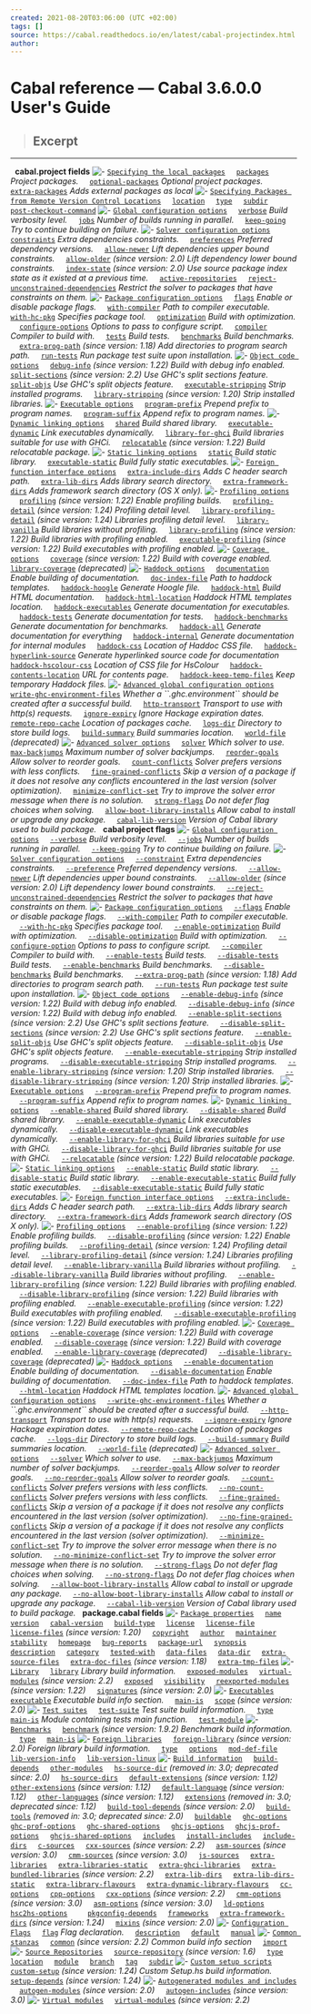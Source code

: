```yaml
---
created: 2021-08-20T03:06:00 (UTC +02:00)
tags: []
source: https://cabal.readthedocs.io/en/latest/cabal-projectindex.html
author: 
---
```


# Cabal reference — Cabal 3.6.0.0 User's Guide

> ## Excerpt
> 

---
  **cabal.project fields** ![-](https://cabal.readthedocs.io/en/latest/_static/minus.png) [`Specifying the local packages`][1]      [`packages`][2] _Project packages._     [`optional-packages`][3] _Optional project packages._     [`extra-packages`][4] _Adds external packages as local_ ![-](https://cabal.readthedocs.io/en/latest/_static/minus.png) [`Specifying Packages from Remote Version Control Locations`][5]      [`location`][6]      [`type`][7]      [`subdir`][8]      [`post-checkout-command`][9]  ![-](https://cabal.readthedocs.io/en/latest/_static/minus.png) [`Global configuration options`][10]      [`verbose`][11] _Build verbosity level._     [`jobs`][12] _Number of builds running in parallel._     [`keep-going`][13] _Try to continue building on failure._ ![-](https://cabal.readthedocs.io/en/latest/_static/minus.png) [`Solver configuration options`][14]      [`constraints`][15] _Extra dependencies constraints._     [`preferences`][16] _Preferred dependency versions._     [`allow-newer`][17] _Lift dependencies upper bound constraints._     [`allow-older`][18] _(since version: 2.0)_ _Lift dependency lower bound constraints._     [`index-state`][19] _(since version: 2.0)_ _Use source package index state as it existed at a previous time._     [`active-repositories`][20]      [`reject-unconstrained-dependencies`][21] _Restrict the solver to packages that have constraints on them._ ![-](https://cabal.readthedocs.io/en/latest/_static/minus.png) [`Package configuration options`][22]      [`flags`][23] _Enable or disable package flags._     [`with-compiler`][24] _Path to compiler executable._     [`with-hc-pkg`][25] _Specifies package tool._     [`optimization`][26] _Build with optimization._     [`configure-options`][27] _Options to pass to configure script._     [`compiler`][28] _Compiler to build with._     [`tests`][29] _Build tests._     [`benchmarks`][30] _Build benchmarks._     [`extra-prog-path`][31] _(since version: 1.18)_ _Add directories to program search path._     [`run-tests`][32] _Run package test suite upon installation._ ![-](https://cabal.readthedocs.io/en/latest/_static/minus.png) [`Object code options`][33]      [`debug-info`][34] _(since version: 1.22)_ _Build with debug info enabled._     [`split-sections`][35] _(since version: 2.2)_ _Use GHC's split sections feature._     [`split-objs`][36] _Use GHC's split objects feature._     [`executable-stripping`][37] _Strip installed programs._     [`library-stripping`][38] _(since version: 1.20)_ _Strip installed libraries._ ![-](https://cabal.readthedocs.io/en/latest/_static/minus.png) [`Executable options`][39]      [`program-prefix`][40] _Prepend prefix to program names._     [`program-suffix`][41] _Append refix to program names._ ![-](https://cabal.readthedocs.io/en/latest/_static/minus.png) [`Dynamic linking options`][42]      [`shared`][43] _Build shared library._     [`executable-dynamic`][44] _Link executables dynamically._     [`library-for-ghci`][45] _Build libraries suitable for use with GHCi._     [`relocatable`][46] _(since version: 1.22)_ _Build relocatable package._ ![-](https://cabal.readthedocs.io/en/latest/_static/minus.png) [`Static linking options`][47]      [`static`][48] _Build static library._     [`executable-static`][49] _Build fully static executables._ ![-](https://cabal.readthedocs.io/en/latest/_static/minus.png) [`Foreign function interface options`][50]      [`extra-include-dirs`][51] _Adds C header search path._     [`extra-lib-dirs`][52] _Adds library search directory._     [`extra-framework-dirs`][53] _Adds framework search directory (OS X only)._ ![-](https://cabal.readthedocs.io/en/latest/_static/minus.png) [`Profiling options`][54]      [`profiling`][55] _(since version: 1.22)_ _Enable profiling builds._     [`profiling-detail`][56] _(since version: 1.24)_ _Profiling detail level._     [`library-profiling-detail`][57] _(since version: 1.24)_ _Libraries profiling detail level._     [`library-vanilla`][58] _Build libraries without profiling._     [`library-profiling`][59] _(since version: 1.22)_ _Build libraries with profiling enabled._     [`executable-profiling`][60] _(since version: 1.22)_ _Build executables with profiling enabled._ ![-](https://cabal.readthedocs.io/en/latest/_static/minus.png) [`Coverage options`][61]      [`coverage`][62] _(since version: 1.22)_ _Build with coverage enabled._     [`library-coverage`][63] _(deprecated)_  ![-](https://cabal.readthedocs.io/en/latest/_static/minus.png) [`Haddock options`][64]      [`documentation`][65] _Enable building of documentation._     [`doc-index-file`][66] _Path to haddock templates._     [`haddock-hoogle`][67] _Generate Hoogle file._     [`haddock-html`][68] _Build HTML documentation._     [`haddock-html-location`][69] _Haddock HTML templates location._     [`haddock-executables`][70] _Generate documentation for executables._     [`haddock-tests`][71] _Generate documentation for tests._     [`haddock-benchmarks`][72] _Generate documentation for benchmarks._     [`haddock-all`][73] _Generate documentation for everything_     [`haddock-internal`][74] _Generate documentation for internal modules_     [`haddock-css`][75] _Location of Haddoc CSS file._     [`haddock-hyperlink-source`][76] _Generate hyperlinked source code for documentation_     [`haddock-hscolour-css`][77] _Location of CSS file for HsColour_     [`haddock-contents-location`][78] _URL for contents page._     [`haddock-keep-temp-files`][79] _Keep temporary Haddock files._ ![-](https://cabal.readthedocs.io/en/latest/_static/minus.png) [`Advanced global configuration options`][80]      [`write-ghc-environment-files`][81] _Whether a \`\`.ghc.environment\`\` should be created after a successful build._     [`http-transport`][82] _Transport to use with http(s) requests._     [`ignore-expiry`][83] _Ignore Hackage expiration dates._     [`remote-repo-cache`][84] _Location of packages cache._     [`logs-dir`][85] _Directory to store build logs._     [`build-summary`][86] _Build summaries location._     [`world-file`][87] _(deprecated)_  ![-](https://cabal.readthedocs.io/en/latest/_static/minus.png) [`Advanced solver options`][88]      [`solver`][89] _Which solver to use._     [`max-backjumps`][90] _Maximum number of solver backjumps._     [`reorder-goals`][91] _Allow solver to reorder goals._     [`count-conflicts`][92] _Solver prefers versions with less conflicts._     [`fine-grained-conflicts`][93] _Skip a version of a package if it does not resolve any conflicts encountered in the last version (solver optimization)._     [`minimize-conflict-set`][94] _Try to improve the solver error message when there is no solution._     [`strong-flags`][95] _Do not defer flag choices when solving._     [`allow-boot-library-installs`][96] _Allow cabal to install or upgrade any package._     [`cabal-lib-version`][97] _Version of Cabal library used to build package._   **cabal project flags** ![-](https://cabal.readthedocs.io/en/latest/_static/minus.png) [`Global configuration options`][98]      [`--verbose`][99] _Build verbosity level._     [`--jobs`][100] _Number of builds running in parallel._     [`--keep-going`][101] _Try to continue building on failure._ ![-](https://cabal.readthedocs.io/en/latest/_static/minus.png) [`Solver configuration options`][102]      [`--constraint`][103] _Extra dependencies constraints._     [`--preference`][104] _Preferred dependency versions._     [`--allow-newer`][105] _Lift dependencies upper bound constraints._     [`--allow-older`][106] _(since version: 2.0)_ _Lift dependency lower bound constraints._     [`--reject-unconstrained-dependencies`][107] _Restrict the solver to packages that have constraints on them._ ![-](https://cabal.readthedocs.io/en/latest/_static/minus.png) [`Package configuration options`][108]      [`--flags`][109] _Enable or disable package flags._     [`--with-compiler`][110] _Path to compiler executable._     [`--with-hc-pkg`][111] _Specifies package tool._     [`--enable-optimization`][112] _Build with optimization._     [`--disable-optimization`][113] _Build with optimization._     [`--configure-option`][114] _Options to pass to configure script._     [`--compiler`][115] _Compiler to build with._     [`--enable-tests`][116] _Build tests._     [`--disable-tests`][117] _Build tests._     [`--enable-benchmarks`][118] _Build benchmarks._     [`--disable-benchmarks`][119] _Build benchmarks._     [`--extra-prog-path`][120] _(since version: 1.18)_ _Add directories to program search path._     [`--run-tests`][121] _Run package test suite upon installation._ ![-](https://cabal.readthedocs.io/en/latest/_static/minus.png) [`Object code options`][122]      [`--enable-debug-info`][123] _(since version: 1.22)_ _Build with debug info enabled._     [`--disable-debug-info`][124] _(since version: 1.22)_ _Build with debug info enabled._     [`--enable-split-sections`][125] _(since version: 2.2)_ _Use GHC's split sections feature._     [`--disable-split-sections`][126] _(since version: 2.2)_ _Use GHC's split sections feature._     [`--enable-split-objs`][127] _Use GHC's split objects feature._     [`--disable-split-objs`][128] _Use GHC's split objects feature._     [`--enable-executable-stripping`][129] _Strip installed programs._     [`--disable-executable-stripping`][130] _Strip installed programs._     [`--enable-library-stripping`][131] _(since version: 1.20)_ _Strip installed libraries._     [`--disable-library-stripping`][132] _(since version: 1.20)_ _Strip installed libraries._ ![-](https://cabal.readthedocs.io/en/latest/_static/minus.png) [`Executable options`][133]      [`--program-prefix`][134] _Prepend prefix to program names._     [`--program-suffix`][135] _Append refix to program names._ ![-](https://cabal.readthedocs.io/en/latest/_static/minus.png) [`Dynamic linking options`][136]      [`--enable-shared`][137] _Build shared library._     [`--disable-shared`][138] _Build shared library._     [`--enable-executable-dynamic`][139] _Link executables dynamically._     [`--disable-executable-dynamic`][140] _Link executables dynamically._     [`--enable-library-for-ghci`][141] _Build libraries suitable for use with GHCi._     [`--disable-library-for-ghci`][142] _Build libraries suitable for use with GHCi._     [`--relocatable`][143] _(since version: 1.22)_ _Build relocatable package._ ![-](https://cabal.readthedocs.io/en/latest/_static/minus.png) [`Static linking options`][144]      [`--enable-static`][145] _Build static library._     [`--disable-static`][146] _Build static library._     [`--enable-executable-static`][147] _Build fully static executables._     [`--disable-executable-static`][148] _Build fully static executables._ ![-](https://cabal.readthedocs.io/en/latest/_static/minus.png) [`Foreign function interface options`][149]      [`--extra-include-dirs`][150] _Adds C header search path._     [`--extra-lib-dirs`][151] _Adds library search directory._     [`--extra-framework-dirs`][152] _Adds framework search directory (OS X only)._ ![-](https://cabal.readthedocs.io/en/latest/_static/minus.png) [`Profiling options`][153]      [`--enable-profiling`][154] _(since version: 1.22)_ _Enable profiling builds._     [`--disable-profiling`][155] _(since version: 1.22)_ _Enable profiling builds._     [`--profiling-detail`][156] _(since version: 1.24)_ _Profiling detail level._     [`--library-profiling-detail`][157] _(since version: 1.24)_ _Libraries profiling detail level._     [`--enable-library-vanilla`][158] _Build libraries without profiling._     [`--disable-library-vanilla`][159] _Build libraries without profiling._     [`--enable-library-profiling`][160] _(since version: 1.22)_ _Build libraries with profiling enabled._     [`--disable-library-profiling`][161] _(since version: 1.22)_ _Build libraries with profiling enabled._     [`--enable-executable-profiling`][162] _(since version: 1.22)_ _Build executables with profiling enabled._     [`--disable-executable-profiling`][163] _(since version: 1.22)_ _Build executables with profiling enabled._ ![-](https://cabal.readthedocs.io/en/latest/_static/minus.png) [`Coverage options`][164]      [`--enable-coverage`][165] _(since version: 1.22)_ _Build with coverage enabled._     [`--disable-coverage`][166] _(since version: 1.22)_ _Build with coverage enabled._     [`--enable-library-coverage`][167] _(deprecated)_      [`--disable-library-coverage`][168] _(deprecated)_  ![-](https://cabal.readthedocs.io/en/latest/_static/minus.png) [`Haddock options`][169]      [`--enable-documentation`][170] _Enable building of documentation._     [`--disable-documentation`][171] _Enable building of documentation._     [`--doc-index-file`][172] _Path to haddock templates._     [`--html-location`][173] _Haddock HTML templates location._ ![-](https://cabal.readthedocs.io/en/latest/_static/minus.png) [`Advanced global configuration options`][174]      [`--write-ghc-environment-files`][175] _Whether a \`\`.ghc.environment\`\` should be created after a successful build._     [`--http-transport`][176] _Transport to use with http(s) requests._     [`--ignore-expiry`][177] _Ignore Hackage expiration dates._     [`--remote-repo-cache`][178] _Location of packages cache._     [`--logs-dir`][179] _Directory to store build logs._     [`--build-summary`][180] _Build summaries location._     [`--world-file`][181] _(deprecated)_  ![-](https://cabal.readthedocs.io/en/latest/_static/minus.png) [`Advanced solver options`][182]      [`--solver`][183] _Which solver to use._     [`--max-backjumps`][184] _Maximum number of solver backjumps._     [`--reorder-goals`][185] _Allow solver to reorder goals._     [`--no-reorder-goals`][186] _Allow solver to reorder goals._     [`--count-conflicts`][187] _Solver prefers versions with less conflicts._     [`--no-count-conflicts`][188] _Solver prefers versions with less conflicts._     [`--fine-grained-conflicts`][189] _Skip a version of a package if it does not resolve any conflicts encountered in the last version (solver optimization)._     [`--no-fine-grained-conflicts`][190] _Skip a version of a package if it does not resolve any conflicts encountered in the last version (solver optimization)._     [`--minimize-conflict-set`][191] _Try to improve the solver error message when there is no solution._     [`--no-minimize-conflict-set`][192] _Try to improve the solver error message when there is no solution._     [`--strong-flags`][193] _Do not defer flag choices when solving._     [`--no-strong-flags`][194] _Do not defer flag choices when solving._     [`--allow-boot-library-installs`][195] _Allow cabal to install or upgrade any package._     [`--no-allow-boot-library-installs`][196] _Allow cabal to install or upgrade any package._     [`--cabal-lib-version`][197] _Version of Cabal library used to build package._   **package.cabal fields** ![-](https://cabal.readthedocs.io/en/latest/_static/minus.png) [`Package properties`][198]      [`name`][199]      [`version`][200]      [`cabal-version`][201]      [`build-type`][202]      [`license`][203]      [`license-file`][204]      [`license-files`][205] _(since version: 1.20)_      [`copyright`][206]      [`author`][207]      [`maintainer`][208]      [`stability`][209]      [`homepage`][210]      [`bug-reports`][211]      [`package-url`][212]      [`synopsis`][213]      [`description`][214]      [`category`][215]      [`tested-with`][216]      [`data-files`][217]      [`data-dir`][218]      [`extra-source-files`][219]      [`extra-doc-files`][220] _(since version: 1.18)_      [`extra-tmp-files`][221]  ![-](https://cabal.readthedocs.io/en/latest/_static/minus.png) [`Library`][222]      [`library`][223] _Library build information._     [`exposed-modules`][224]      [`virtual-modules`][225] _(since version: 2.2)_      [`exposed`][226]      [`visibility`][227]      [`reexported-modules`][228] _(since version: 1.22)_      [`signatures`][229] _(since version: 2.0)_  ![-](https://cabal.readthedocs.io/en/latest/_static/minus.png) [`Executables`][230]      [`executable`][231] _Executable build info section._     [`main-is`][232]      [`scope`][233] _(since version: 2.0)_  ![-](https://cabal.readthedocs.io/en/latest/_static/minus.png) [`Test suites`][234]      [`test-suite`][235] _Test suite build information._     [`type`][236]      [`main-is`][237] _Module containing tests main function._     [`test-module`][238]  ![-](https://cabal.readthedocs.io/en/latest/_static/minus.png) [`Benchmarks`][239]      [`benchmark`][240] _(since version: 1.9.2)_ _Benchmark build information._     [`type`][241]      [`main-is`][242]  ![-](https://cabal.readthedocs.io/en/latest/_static/minus.png) [`Foreign libraries`][243]      [`foreign-library`][244] _(since version: 2.0)_ _Foreign library build information._     [`type`][245]      [`options`][246]      [`mod-def-file`][247]      [`lib-version-info`][248]      [`lib-version-linux`][249]  ![-](https://cabal.readthedocs.io/en/latest/_static/minus.png) [`Build information`][250]      [`build-depends`][251]      [`other-modules`][252]      [`hs-source-dir`][253] _(removed in: 3.0; deprecated since: 2.0)_      [`hs-source-dirs`][254]      [`default-extensions`][255] _(since version: 1.12)_      [`other-extensions`][256] _(since version: 1.12)_      [`default-language`][257] _(since version: 1.12)_      [`other-languages`][258] _(since version: 1.12)_      [`extensions`][259] _(removed in: 3.0; deprecated since: 1.12)_      [`build-tool-depends`][260] _(since version: 2.0)_      [`build-tools`][261] _(removed in: 3.0; deprecated since: 2.0)_      [`buildable`][262]      [`ghc-options`][263]      [`ghc-prof-options`][264]      [`ghc-shared-options`][265]      [`ghcjs-options`][266]      [`ghcjs-prof-options`][267]      [`ghcjs-shared-options`][268]      [`includes`][269]      [`install-includes`][270]      [`include-dirs`][271]      [`c-sources`][272]      [`cxx-sources`][273] _(since version: 2.2)_      [`asm-sources`][274] _(since version: 3.0)_      [`cmm-sources`][275] _(since version: 3.0)_      [`js-sources`][276]      [`extra-libraries`][277]      [`extra-libraries-static`][278]      [`extra-ghci-libraries`][279]      [`extra-bundled-libraries`][280] _(since version: 2.2)_      [`extra-lib-dirs`][281]      [`extra-lib-dirs-static`][282]      [`extra-library-flavours`][283]      [`extra-dynamic-library-flavours`][284]      [`cc-options`][285]      [`cpp-options`][286]      [`cxx-options`][287] _(since version: 2.2)_      [`cmm-options`][288] _(since version: 3.0)_      [`asm-options`][289] _(since version: 3.0)_      [`ld-options`][290]      [`hsc2hs-options`][291]      [][292]      [`pkgconfig-depends`][293]      [`frameworks`][294]      [`extra-framework-dirs`][295] _(since version: 1.24)_      [`mixins`][296] _(since version: 2.0)_  ![-](https://cabal.readthedocs.io/en/latest/_static/minus.png) [`Configuration Flags`][297]      [`flag`][298] _Flag declaration._     [`description`][299]      [`default`][300]      [`manual`][301]  ![-](https://cabal.readthedocs.io/en/latest/_static/minus.png) [`Common stanzas`][302]      [`common`][303] _(since version: 2.2)_ _Common build info section_     [`import`][304]  ![-](https://cabal.readthedocs.io/en/latest/_static/minus.png) [`Source Repositories`][305]      [`source-repository`][306] _(since version: 1.6)_      [`type`][307]      [`location`][308]      [`module`][309]      [`branch`][310]      [`tag`][311]      [`subdir`][312]  ![-](https://cabal.readthedocs.io/en/latest/_static/minus.png) [`Custom setup scripts`][313]      [`custom-setup`][314] _(since version: 1.24)_ _Custom Setup.hs build information._     [`setup-depends`][315] _(since version: 1.24)_  ![-](https://cabal.readthedocs.io/en/latest/_static/minus.png) [`Autogenerated modules and includes`][316]      [`autogen-modules`][317] _(since version: 2.0)_      [`autogen-includes`][318] _(since version: 3.0)_  ![-](https://cabal.readthedocs.io/en/latest/_static/minus.png) [`Virtual modules`][319]      [`virtual-modules`][320] _(since version: 2.2)_ 

[1]: https://cabal.readthedocs.io/en/latest/cabal-project.html#specifying-the-local-packages
[2]: https://cabal.readthedocs.io/en/latest/cabal-project.html#cfg-field-packages
[3]: https://cabal.readthedocs.io/en/latest/cabal-project.html#cfg-field-optional-packages
[4]: https://cabal.readthedocs.io/en/latest/cabal-project.html#cfg-field-extra-packages
[5]: https://cabal.readthedocs.io/en/latest/cabal-project.html#specifying-packages-from-remote-version-control-locations
[6]: https://cabal.readthedocs.io/en/latest/cabal-project.html#cfg-field-location
[7]: https://cabal.readthedocs.io/en/latest/cabal-project.html#cfg-field-type
[8]: https://cabal.readthedocs.io/en/latest/cabal-project.html#cfg-field-subdir
[9]: https://cabal.readthedocs.io/en/latest/cabal-project.html#cfg-field-post-checkout-command
[10]: https://cabal.readthedocs.io/en/latest/cabal-project.html#global-configuration-options
[11]: https://cabal.readthedocs.io/en/latest/cabal-project.html#cfg-field-verbose
[12]: https://cabal.readthedocs.io/en/latest/cabal-project.html#cfg-field-jobs
[13]: https://cabal.readthedocs.io/en/latest/cabal-project.html#cfg-field-keep-going
[14]: https://cabal.readthedocs.io/en/latest/cabal-project.html#solver-configuration-options
[15]: https://cabal.readthedocs.io/en/latest/cabal-project.html#cfg-field-constraints
[16]: https://cabal.readthedocs.io/en/latest/cabal-project.html#cfg-field-preferences
[17]: https://cabal.readthedocs.io/en/latest/cabal-project.html#cfg-field-allow-newer
[18]: https://cabal.readthedocs.io/en/latest/cabal-project.html#cfg-field-allow-older
[19]: https://cabal.readthedocs.io/en/latest/cabal-project.html#cfg-field-index-state
[20]: https://cabal.readthedocs.io/en/latest/cabal-project.html#cfg-field-active-repositories
[21]: https://cabal.readthedocs.io/en/latest/cabal-project.html#cfg-field-reject-unconstrained-dependencies
[22]: https://cabal.readthedocs.io/en/latest/cabal-project.html#package-configuration-options
[23]: https://cabal.readthedocs.io/en/latest/cabal-project.html#cfg-field-flags
[24]: https://cabal.readthedocs.io/en/latest/cabal-project.html#cfg-field-with-compiler
[25]: https://cabal.readthedocs.io/en/latest/cabal-project.html#cfg-field-with-hc-pkg
[26]: https://cabal.readthedocs.io/en/latest/cabal-project.html#cfg-field-optimization
[27]: https://cabal.readthedocs.io/en/latest/cabal-project.html#cfg-field-configure-options
[28]: https://cabal.readthedocs.io/en/latest/cabal-project.html#cfg-field-compiler
[29]: https://cabal.readthedocs.io/en/latest/cabal-project.html#cfg-field-tests
[30]: https://cabal.readthedocs.io/en/latest/cabal-project.html#cfg-field-benchmarks
[31]: https://cabal.readthedocs.io/en/latest/cabal-project.html#cfg-field-extra-prog-path
[32]: https://cabal.readthedocs.io/en/latest/cabal-project.html#cfg-field-run-tests
[33]: https://cabal.readthedocs.io/en/latest/cabal-project.html#object-code-options
[34]: https://cabal.readthedocs.io/en/latest/cabal-project.html#cfg-field-debug-info
[35]: https://cabal.readthedocs.io/en/latest/cabal-project.html#cfg-field-split-sections
[36]: https://cabal.readthedocs.io/en/latest/cabal-project.html#cfg-field-split-objs
[37]: https://cabal.readthedocs.io/en/latest/cabal-project.html#cfg-field-executable-stripping
[38]: https://cabal.readthedocs.io/en/latest/cabal-project.html#cfg-field-library-stripping
[39]: https://cabal.readthedocs.io/en/latest/cabal-project.html#executable-options
[40]: https://cabal.readthedocs.io/en/latest/cabal-project.html#cfg-field-program-prefix
[41]: https://cabal.readthedocs.io/en/latest/cabal-project.html#cfg-field-program-suffix
[42]: https://cabal.readthedocs.io/en/latest/cabal-project.html#dynamic-linking-options
[43]: https://cabal.readthedocs.io/en/latest/cabal-project.html#cfg-field-shared
[44]: https://cabal.readthedocs.io/en/latest/cabal-project.html#cfg-field-executable-dynamic
[45]: https://cabal.readthedocs.io/en/latest/cabal-project.html#cfg-field-library-for-ghci
[46]: https://cabal.readthedocs.io/en/latest/cabal-project.html#cfg-field-relocatable
[47]: https://cabal.readthedocs.io/en/latest/cabal-project.html#static-linking-options
[48]: https://cabal.readthedocs.io/en/latest/cabal-project.html#cfg-field-static
[49]: https://cabal.readthedocs.io/en/latest/cabal-project.html#cfg-field-executable-static
[50]: https://cabal.readthedocs.io/en/latest/cabal-project.html#foreign-function-interface-options
[51]: https://cabal.readthedocs.io/en/latest/cabal-project.html#cfg-field-extra-include-dirs
[52]: https://cabal.readthedocs.io/en/latest/cabal-project.html#cfg-field-extra-lib-dirs
[53]: https://cabal.readthedocs.io/en/latest/cabal-project.html#cfg-field-extra-framework-dirs
[54]: https://cabal.readthedocs.io/en/latest/cabal-project.html#profiling-options
[55]: https://cabal.readthedocs.io/en/latest/cabal-project.html#cfg-field-profiling
[56]: https://cabal.readthedocs.io/en/latest/cabal-project.html#cfg-field-profiling-detail
[57]: https://cabal.readthedocs.io/en/latest/cabal-project.html#cfg-field-library-profiling-detail
[58]: https://cabal.readthedocs.io/en/latest/cabal-project.html#cfg-field-library-vanilla
[59]: https://cabal.readthedocs.io/en/latest/cabal-project.html#cfg-field-library-profiling
[60]: https://cabal.readthedocs.io/en/latest/cabal-project.html#cfg-field-executable-profiling
[61]: https://cabal.readthedocs.io/en/latest/cabal-project.html#coverage-options
[62]: https://cabal.readthedocs.io/en/latest/cabal-project.html#cfg-field-coverage
[63]: https://cabal.readthedocs.io/en/latest/cabal-project.html#cfg-field-library-coverage
[64]: https://cabal.readthedocs.io/en/latest/cabal-project.html#haddock-options
[65]: https://cabal.readthedocs.io/en/latest/cabal-project.html#cfg-field-documentation
[66]: https://cabal.readthedocs.io/en/latest/cabal-project.html#cfg-field-doc-index-file
[67]: https://cabal.readthedocs.io/en/latest/cabal-project.html#cfg-field-haddock-hoogle
[68]: https://cabal.readthedocs.io/en/latest/cabal-project.html#cfg-field-haddock-html
[69]: https://cabal.readthedocs.io/en/latest/cabal-project.html#cfg-field-haddock-html-location
[70]: https://cabal.readthedocs.io/en/latest/cabal-project.html#cfg-field-haddock-executables
[71]: https://cabal.readthedocs.io/en/latest/cabal-project.html#cfg-field-haddock-tests
[72]: https://cabal.readthedocs.io/en/latest/cabal-project.html#cfg-field-haddock-benchmarks
[73]: https://cabal.readthedocs.io/en/latest/cabal-project.html#cfg-field-haddock-all
[74]: https://cabal.readthedocs.io/en/latest/cabal-project.html#cfg-field-haddock-internal
[75]: https://cabal.readthedocs.io/en/latest/cabal-project.html#cfg-field-haddock-css
[76]: https://cabal.readthedocs.io/en/latest/cabal-project.html#cfg-field-haddock-hyperlink-source
[77]: https://cabal.readthedocs.io/en/latest/cabal-project.html#cfg-field-haddock-hscolour-css
[78]: https://cabal.readthedocs.io/en/latest/cabal-project.html#cfg-field-haddock-contents-location
[79]: https://cabal.readthedocs.io/en/latest/cabal-project.html#cfg-field-haddock-keep-temp-files
[80]: https://cabal.readthedocs.io/en/latest/cabal-project.html#advanced-global-configuration-options
[81]: https://cabal.readthedocs.io/en/latest/cabal-project.html#cfg-field-write-ghc-environment-files
[82]: https://cabal.readthedocs.io/en/latest/cabal-project.html#cfg-field-http-transport
[83]: https://cabal.readthedocs.io/en/latest/cabal-project.html#cfg-field-ignore-expiry
[84]: https://cabal.readthedocs.io/en/latest/cabal-project.html#cfg-field-remote-repo-cache
[85]: https://cabal.readthedocs.io/en/latest/cabal-project.html#cfg-field-logs-dir
[86]: https://cabal.readthedocs.io/en/latest/cabal-project.html#cfg-field-build-summary
[87]: https://cabal.readthedocs.io/en/latest/cabal-project.html#cfg-field-world-file
[88]: https://cabal.readthedocs.io/en/latest/cabal-project.html#advanced-solver-options
[89]: https://cabal.readthedocs.io/en/latest/cabal-project.html#cfg-field-solver
[90]: https://cabal.readthedocs.io/en/latest/cabal-project.html#cfg-field-max-backjumps
[91]: https://cabal.readthedocs.io/en/latest/cabal-project.html#cfg-field-reorder-goals
[92]: https://cabal.readthedocs.io/en/latest/cabal-project.html#cfg-field-count-conflicts
[93]: https://cabal.readthedocs.io/en/latest/cabal-project.html#cfg-field-fine-grained-conflicts
[94]: https://cabal.readthedocs.io/en/latest/cabal-project.html#cfg-field-minimize-conflict-set
[95]: https://cabal.readthedocs.io/en/latest/cabal-project.html#cfg-field-strong-flags
[96]: https://cabal.readthedocs.io/en/latest/cabal-project.html#cfg-field-allow-boot-library-installs
[97]: https://cabal.readthedocs.io/en/latest/cabal-project.html#cfg-field-cabal-lib-version
[98]: https://cabal.readthedocs.io/en/latest/cabal-project.html#global-configuration-options
[99]: https://cabal.readthedocs.io/en/latest/cabal-project.html#cfg-flag---verbose
[100]: https://cabal.readthedocs.io/en/latest/cabal-project.html#cfg-flag---jobs
[101]: https://cabal.readthedocs.io/en/latest/cabal-project.html#cfg-flag---keep-going
[102]: https://cabal.readthedocs.io/en/latest/cabal-project.html#solver-configuration-options
[103]: https://cabal.readthedocs.io/en/latest/cabal-project.html#cfg-flag---constraint
[104]: https://cabal.readthedocs.io/en/latest/cabal-project.html#cfg-flag---preference
[105]: https://cabal.readthedocs.io/en/latest/cabal-project.html#cfg-flag---allow-newer
[106]: https://cabal.readthedocs.io/en/latest/cabal-project.html#cfg-flag---allow-older
[107]: https://cabal.readthedocs.io/en/latest/cabal-project.html#cfg-flag---reject-unconstrained-dependencies
[108]: https://cabal.readthedocs.io/en/latest/cabal-project.html#package-configuration-options
[109]: https://cabal.readthedocs.io/en/latest/cabal-project.html#cfg-flag---flags
[110]: https://cabal.readthedocs.io/en/latest/cabal-project.html#cfg-flag---with-compiler
[111]: https://cabal.readthedocs.io/en/latest/cabal-project.html#cfg-flag---with-hc-pkg
[112]: https://cabal.readthedocs.io/en/latest/cabal-project.html#cfg-flag---enable-optimization
[113]: https://cabal.readthedocs.io/en/latest/cabal-project.html#cfg-flag---disable-optimization
[114]: https://cabal.readthedocs.io/en/latest/cabal-project.html#cfg-flag---configure-option
[115]: https://cabal.readthedocs.io/en/latest/cabal-project.html#cfg-flag---compiler
[116]: https://cabal.readthedocs.io/en/latest/cabal-project.html#cfg-flag---enable-tests
[117]: https://cabal.readthedocs.io/en/latest/cabal-project.html#cfg-flag---disable-tests
[118]: https://cabal.readthedocs.io/en/latest/cabal-project.html#cfg-flag---enable-benchmarks
[119]: https://cabal.readthedocs.io/en/latest/cabal-project.html#cfg-flag---disable-benchmarks
[120]: https://cabal.readthedocs.io/en/latest/cabal-project.html#cfg-flag---extra-prog-path
[121]: https://cabal.readthedocs.io/en/latest/cabal-project.html#cfg-flag---run-tests
[122]: https://cabal.readthedocs.io/en/latest/cabal-project.html#object-code-options
[123]: https://cabal.readthedocs.io/en/latest/cabal-project.html#cfg-flag---enable-debug-info
[124]: https://cabal.readthedocs.io/en/latest/cabal-project.html#cfg-flag---disable-debug-info
[125]: https://cabal.readthedocs.io/en/latest/cabal-project.html#cfg-flag---enable-split-sections
[126]: https://cabal.readthedocs.io/en/latest/cabal-project.html#cfg-flag---disable-split-sections
[127]: https://cabal.readthedocs.io/en/latest/cabal-project.html#cfg-flag---enable-split-objs
[128]: https://cabal.readthedocs.io/en/latest/cabal-project.html#cfg-flag---disable-split-objs
[129]: https://cabal.readthedocs.io/en/latest/cabal-project.html#cfg-flag---enable-executable-stripping
[130]: https://cabal.readthedocs.io/en/latest/cabal-project.html#cfg-flag---disable-executable-stripping
[131]: https://cabal.readthedocs.io/en/latest/cabal-project.html#cfg-flag---enable-library-stripping
[132]: https://cabal.readthedocs.io/en/latest/cabal-project.html#cfg-flag---disable-library-stripping
[133]: https://cabal.readthedocs.io/en/latest/cabal-project.html#executable-options
[134]: https://cabal.readthedocs.io/en/latest/cabal-project.html#cfg-flag---program-prefix
[135]: https://cabal.readthedocs.io/en/latest/cabal-project.html#cfg-flag---program-suffix
[136]: https://cabal.readthedocs.io/en/latest/cabal-project.html#dynamic-linking-options
[137]: https://cabal.readthedocs.io/en/latest/cabal-project.html#cfg-flag---enable-shared
[138]: https://cabal.readthedocs.io/en/latest/cabal-project.html#cfg-flag---disable-shared
[139]: https://cabal.readthedocs.io/en/latest/cabal-project.html#cfg-flag---enable-executable-dynamic
[140]: https://cabal.readthedocs.io/en/latest/cabal-project.html#cfg-flag---disable-executable-dynamic
[141]: https://cabal.readthedocs.io/en/latest/cabal-project.html#cfg-flag---enable-library-for-ghci
[142]: https://cabal.readthedocs.io/en/latest/cabal-project.html#cfg-flag---disable-library-for-ghci
[143]: https://cabal.readthedocs.io/en/latest/cabal-project.html#cfg-flag---relocatable
[144]: https://cabal.readthedocs.io/en/latest/cabal-project.html#static-linking-options
[145]: https://cabal.readthedocs.io/en/latest/cabal-project.html#cfg-flag---enable-static
[146]: https://cabal.readthedocs.io/en/latest/cabal-project.html#cfg-flag---disable-static
[147]: https://cabal.readthedocs.io/en/latest/cabal-project.html#cfg-flag---enable-executable-static
[148]: https://cabal.readthedocs.io/en/latest/cabal-project.html#cfg-flag---disable-executable-static
[149]: https://cabal.readthedocs.io/en/latest/cabal-project.html#foreign-function-interface-options
[150]: https://cabal.readthedocs.io/en/latest/cabal-project.html#cfg-flag---extra-include-dirs
[151]: https://cabal.readthedocs.io/en/latest/cabal-project.html#cfg-flag---extra-lib-dirs
[152]: https://cabal.readthedocs.io/en/latest/cabal-project.html#cfg-flag---extra-framework-dirs
[153]: https://cabal.readthedocs.io/en/latest/cabal-project.html#profiling-options
[154]: https://cabal.readthedocs.io/en/latest/cabal-project.html#cfg-flag---enable-profiling
[155]: https://cabal.readthedocs.io/en/latest/cabal-project.html#cfg-flag---disable-profiling
[156]: https://cabal.readthedocs.io/en/latest/cabal-project.html#cfg-flag---profiling-detail
[157]: https://cabal.readthedocs.io/en/latest/cabal-project.html#cfg-flag---library-profiling-detail
[158]: https://cabal.readthedocs.io/en/latest/cabal-project.html#cfg-flag---enable-library-vanilla
[159]: https://cabal.readthedocs.io/en/latest/cabal-project.html#cfg-flag---disable-library-vanilla
[160]: https://cabal.readthedocs.io/en/latest/cabal-project.html#cfg-flag---enable-library-profiling
[161]: https://cabal.readthedocs.io/en/latest/cabal-project.html#cfg-flag---disable-library-profiling
[162]: https://cabal.readthedocs.io/en/latest/cabal-project.html#cfg-flag---enable-executable-profiling
[163]: https://cabal.readthedocs.io/en/latest/cabal-project.html#cfg-flag---disable-executable-profiling
[164]: https://cabal.readthedocs.io/en/latest/cabal-project.html#coverage-options
[165]: https://cabal.readthedocs.io/en/latest/cabal-project.html#cfg-flag---enable-coverage
[166]: https://cabal.readthedocs.io/en/latest/cabal-project.html#cfg-flag---disable-coverage
[167]: https://cabal.readthedocs.io/en/latest/cabal-project.html#cfg-flag---enable-library-coverage
[168]: https://cabal.readthedocs.io/en/latest/cabal-project.html#cfg-flag---disable-library-coverage
[169]: https://cabal.readthedocs.io/en/latest/cabal-project.html#haddock-options
[170]: https://cabal.readthedocs.io/en/latest/cabal-project.html#cfg-flag---enable-documentation
[171]: https://cabal.readthedocs.io/en/latest/cabal-project.html#cfg-flag---disable-documentation
[172]: https://cabal.readthedocs.io/en/latest/cabal-project.html#cfg-flag---doc-index-file
[173]: https://cabal.readthedocs.io/en/latest/cabal-project.html#cfg-flag---html-location
[174]: https://cabal.readthedocs.io/en/latest/cabal-project.html#advanced-global-configuration-options
[175]: https://cabal.readthedocs.io/en/latest/cabal-project.html#cfg-flag---write-ghc-environment-files
[176]: https://cabal.readthedocs.io/en/latest/cabal-project.html#cfg-flag---http-transport
[177]: https://cabal.readthedocs.io/en/latest/cabal-project.html#cfg-flag---ignore-expiry
[178]: https://cabal.readthedocs.io/en/latest/cabal-project.html#cfg-flag---remote-repo-cache
[179]: https://cabal.readthedocs.io/en/latest/cabal-project.html#cfg-flag---logs-dir
[180]: https://cabal.readthedocs.io/en/latest/cabal-project.html#cfg-flag---build-summary
[181]: https://cabal.readthedocs.io/en/latest/cabal-project.html#cfg-flag---world-file
[182]: https://cabal.readthedocs.io/en/latest/cabal-project.html#advanced-solver-options
[183]: https://cabal.readthedocs.io/en/latest/cabal-project.html#cfg-flag---solver
[184]: https://cabal.readthedocs.io/en/latest/cabal-project.html#cfg-flag---max-backjumps
[185]: https://cabal.readthedocs.io/en/latest/cabal-project.html#cfg-flag---reorder-goals
[186]: https://cabal.readthedocs.io/en/latest/cabal-project.html#cfg-flag---no-reorder-goals
[187]: https://cabal.readthedocs.io/en/latest/cabal-project.html#cfg-flag---count-conflicts
[188]: https://cabal.readthedocs.io/en/latest/cabal-project.html#cfg-flag---no-count-conflicts
[189]: https://cabal.readthedocs.io/en/latest/cabal-project.html#cfg-flag---fine-grained-conflicts
[190]: https://cabal.readthedocs.io/en/latest/cabal-project.html#cfg-flag---no-fine-grained-conflicts
[191]: https://cabal.readthedocs.io/en/latest/cabal-project.html#cfg-flag---minimize-conflict-set
[192]: https://cabal.readthedocs.io/en/latest/cabal-project.html#cfg-flag---no-minimize-conflict-set
[193]: https://cabal.readthedocs.io/en/latest/cabal-project.html#cfg-flag---strong-flags
[194]: https://cabal.readthedocs.io/en/latest/cabal-project.html#cfg-flag---no-strong-flags
[195]: https://cabal.readthedocs.io/en/latest/cabal-project.html#cfg-flag---allow-boot-library-installs
[196]: https://cabal.readthedocs.io/en/latest/cabal-project.html#cfg-flag---no-allow-boot-library-installs
[197]: https://cabal.readthedocs.io/en/latest/cabal-project.html#cfg-flag---cabal-lib-version
[198]: https://cabal.readthedocs.io/en/latest/cabal-package.html#package-properties
[199]: https://cabal.readthedocs.io/en/latest/cabal-package.html#pkg-field-name
[200]: https://cabal.readthedocs.io/en/latest/cabal-package.html#pkg-field-version
[201]: https://cabal.readthedocs.io/en/latest/cabal-package.html#pkg-field-cabal-version
[202]: https://cabal.readthedocs.io/en/latest/cabal-package.html#pkg-field-build-type
[203]: https://cabal.readthedocs.io/en/latest/cabal-package.html#pkg-field-license
[204]: https://cabal.readthedocs.io/en/latest/cabal-package.html#pkg-field-license-file
[205]: https://cabal.readthedocs.io/en/latest/cabal-package.html#pkg-field-license-files
[206]: https://cabal.readthedocs.io/en/latest/cabal-package.html#pkg-field-copyright
[207]: https://cabal.readthedocs.io/en/latest/cabal-package.html#pkg-field-author
[208]: https://cabal.readthedocs.io/en/latest/cabal-package.html#pkg-field-maintainer
[209]: https://cabal.readthedocs.io/en/latest/cabal-package.html#pkg-field-stability
[210]: https://cabal.readthedocs.io/en/latest/cabal-package.html#pkg-field-homepage
[211]: https://cabal.readthedocs.io/en/latest/cabal-package.html#pkg-field-bug-reports
[212]: https://cabal.readthedocs.io/en/latest/cabal-package.html#pkg-field-package-url
[213]: https://cabal.readthedocs.io/en/latest/cabal-package.html#pkg-field-synopsis
[214]: https://cabal.readthedocs.io/en/latest/cabal-package.html#pkg-field-description
[215]: https://cabal.readthedocs.io/en/latest/cabal-package.html#pkg-field-category
[216]: https://cabal.readthedocs.io/en/latest/cabal-package.html#pkg-field-tested-with
[217]: https://cabal.readthedocs.io/en/latest/cabal-package.html#pkg-field-data-files
[218]: https://cabal.readthedocs.io/en/latest/cabal-package.html#pkg-field-data-dir
[219]: https://cabal.readthedocs.io/en/latest/cabal-package.html#pkg-field-extra-source-files
[220]: https://cabal.readthedocs.io/en/latest/cabal-package.html#pkg-field-extra-doc-files
[221]: https://cabal.readthedocs.io/en/latest/cabal-package.html#pkg-field-extra-tmp-files
[222]: https://cabal.readthedocs.io/en/latest/cabal-package.html#library
[223]: https://cabal.readthedocs.io/en/latest/cabal-package.html#pkg-section-library-library
[224]: https://cabal.readthedocs.io/en/latest/cabal-package.html#pkg-field-library-exposed-modules
[225]: https://cabal.readthedocs.io/en/latest/cabal-package.html#pkg-field-library-virtual-modules
[226]: https://cabal.readthedocs.io/en/latest/cabal-package.html#pkg-field-library-exposed
[227]: https://cabal.readthedocs.io/en/latest/cabal-package.html#pkg-field-library-visibility
[228]: https://cabal.readthedocs.io/en/latest/cabal-package.html#pkg-field-library-reexported-modules
[229]: https://cabal.readthedocs.io/en/latest/cabal-package.html#pkg-field-library-signatures
[230]: https://cabal.readthedocs.io/en/latest/cabal-package.html#executables
[231]: https://cabal.readthedocs.io/en/latest/cabal-package.html#pkg-section-executable-executable
[232]: https://cabal.readthedocs.io/en/latest/cabal-package.html#pkg-field-executable-main-is
[233]: https://cabal.readthedocs.io/en/latest/cabal-package.html#pkg-field-executable-scope
[234]: https://cabal.readthedocs.io/en/latest/cabal-package.html#test-suites
[235]: https://cabal.readthedocs.io/en/latest/cabal-package.html#pkg-section-test-suite-test-suite
[236]: https://cabal.readthedocs.io/en/latest/cabal-package.html#pkg-field-test-suite-type
[237]: https://cabal.readthedocs.io/en/latest/cabal-package.html#pkg-field-test-suite-main-is
[238]: https://cabal.readthedocs.io/en/latest/cabal-package.html#pkg-field-test-suite-test-module
[239]: https://cabal.readthedocs.io/en/latest/cabal-package.html#benchmarks
[240]: https://cabal.readthedocs.io/en/latest/cabal-package.html#pkg-section-benchmark-benchmark
[241]: https://cabal.readthedocs.io/en/latest/cabal-package.html#pkg-field-benchmark-type
[242]: https://cabal.readthedocs.io/en/latest/cabal-package.html#pkg-field-benchmark-main-is
[243]: https://cabal.readthedocs.io/en/latest/cabal-package.html#foreign-libraries
[244]: https://cabal.readthedocs.io/en/latest/cabal-package.html#pkg-section-foreign-library-foreign-library
[245]: https://cabal.readthedocs.io/en/latest/cabal-package.html#pkg-field-foreign-library-type
[246]: https://cabal.readthedocs.io/en/latest/cabal-package.html#pkg-field-foreign-library-options
[247]: https://cabal.readthedocs.io/en/latest/cabal-package.html#pkg-field-foreign-library-mod-def-file
[248]: https://cabal.readthedocs.io/en/latest/cabal-package.html#pkg-field-foreign-library-lib-version-info
[249]: https://cabal.readthedocs.io/en/latest/cabal-package.html#pkg-field-foreign-library-lib-version-linux
[250]: https://cabal.readthedocs.io/en/latest/cabal-package.html#build-information
[251]: https://cabal.readthedocs.io/en/latest/cabal-package.html#pkg-field-build-depends
[252]: https://cabal.readthedocs.io/en/latest/cabal-package.html#pkg-field-other-modules
[253]: https://cabal.readthedocs.io/en/latest/cabal-package.html#pkg-field-hs-source-dir
[254]: https://cabal.readthedocs.io/en/latest/cabal-package.html#pkg-field-hs-source-dirs
[255]: https://cabal.readthedocs.io/en/latest/cabal-package.html#pkg-field-default-extensions
[256]: https://cabal.readthedocs.io/en/latest/cabal-package.html#pkg-field-other-extensions
[257]: https://cabal.readthedocs.io/en/latest/cabal-package.html#pkg-field-default-language
[258]: https://cabal.readthedocs.io/en/latest/cabal-package.html#pkg-field-other-languages
[259]: https://cabal.readthedocs.io/en/latest/cabal-package.html#pkg-field-extensions
[260]: https://cabal.readthedocs.io/en/latest/cabal-package.html#pkg-field-build-tool-depends
[261]: https://cabal.readthedocs.io/en/latest/cabal-package.html#pkg-field-build-tools
[262]: https://cabal.readthedocs.io/en/latest/cabal-package.html#pkg-field-buildable
[263]: https://cabal.readthedocs.io/en/latest/cabal-package.html#pkg-field-ghc-options
[264]: https://cabal.readthedocs.io/en/latest/cabal-package.html#pkg-field-ghc-prof-options
[265]: https://cabal.readthedocs.io/en/latest/cabal-package.html#pkg-field-ghc-shared-options
[266]: https://cabal.readthedocs.io/en/latest/cabal-package.html#pkg-field-ghcjs-options
[267]: https://cabal.readthedocs.io/en/latest/cabal-package.html#pkg-field-ghcjs-prof-options
[268]: https://cabal.readthedocs.io/en/latest/cabal-package.html#pkg-field-ghcjs-shared-options
[269]: https://cabal.readthedocs.io/en/latest/cabal-package.html#pkg-field-includes
[270]: https://cabal.readthedocs.io/en/latest/cabal-package.html#pkg-field-install-includes
[271]: https://cabal.readthedocs.io/en/latest/cabal-package.html#pkg-field-include-dirs
[272]: https://cabal.readthedocs.io/en/latest/cabal-package.html#pkg-field-c-sources
[273]: https://cabal.readthedocs.io/en/latest/cabal-package.html#pkg-field-cxx-sources
[274]: https://cabal.readthedocs.io/en/latest/cabal-package.html#pkg-field-asm-sources
[275]: https://cabal.readthedocs.io/en/latest/cabal-package.html#pkg-field-cmm-sources
[276]: https://cabal.readthedocs.io/en/latest/cabal-package.html#pkg-field-js-sources
[277]: https://cabal.readthedocs.io/en/latest/cabal-package.html#pkg-field-extra-libraries
[278]: https://cabal.readthedocs.io/en/latest/cabal-package.html#pkg-field-extra-libraries-static
[279]: https://cabal.readthedocs.io/en/latest/cabal-package.html#pkg-field-extra-ghci-libraries
[280]: https://cabal.readthedocs.io/en/latest/cabal-package.html#pkg-field-extra-bundled-libraries
[281]: https://cabal.readthedocs.io/en/latest/cabal-package.html#pkg-field-extra-lib-dirs
[282]: https://cabal.readthedocs.io/en/latest/cabal-package.html#pkg-field-extra-lib-dirs-static
[283]: https://cabal.readthedocs.io/en/latest/cabal-package.html#pkg-field-extra-library-flavours
[284]: https://cabal.readthedocs.io/en/latest/cabal-package.html#pkg-field-extra-dynamic-library-flavours
[285]: https://cabal.readthedocs.io/en/latest/cabal-package.html#pkg-field-cc-options
[286]: https://cabal.readthedocs.io/en/latest/cabal-package.html#pkg-field-cpp-options
[287]: https://cabal.readthedocs.io/en/latest/cabal-package.html#pkg-field-cxx-options
[288]: https://cabal.readthedocs.io/en/latest/cabal-package.html#pkg-field-cmm-options
[289]: https://cabal.readthedocs.io/en/latest/cabal-package.html#pkg-field-asm-options
[290]: https://cabal.readthedocs.io/en/latest/cabal-package.html#pkg-field-ld-options
[291]: https://cabal.readthedocs.io/en/latest/cabal-package.html#pkg-field-hsc2hs-options
[292]: https://cabal.readthedocs.io/en/latest/cabal-package.html#pkg-field-
[293]: https://cabal.readthedocs.io/en/latest/cabal-package.html#pkg-field-pkgconfig-depends
[294]: https://cabal.readthedocs.io/en/latest/cabal-package.html#pkg-field-frameworks
[295]: https://cabal.readthedocs.io/en/latest/cabal-package.html#pkg-field-extra-framework-dirs
[296]: https://cabal.readthedocs.io/en/latest/cabal-package.html#pkg-field-mixins
[297]: https://cabal.readthedocs.io/en/latest/cabal-package.html#configuration-flags
[298]: https://cabal.readthedocs.io/en/latest/cabal-package.html#pkg-section-flag-flag
[299]: https://cabal.readthedocs.io/en/latest/cabal-package.html#pkg-field-flag-description
[300]: https://cabal.readthedocs.io/en/latest/cabal-package.html#pkg-field-flag-default
[301]: https://cabal.readthedocs.io/en/latest/cabal-package.html#pkg-field-flag-manual
[302]: https://cabal.readthedocs.io/en/latest/cabal-package.html#id5
[303]: https://cabal.readthedocs.io/en/latest/cabal-package.html#pkg-section-common-common
[304]: https://cabal.readthedocs.io/en/latest/cabal-package.html#pkg-field-import
[305]: https://cabal.readthedocs.io/en/latest/cabal-package.html#source-repositories
[306]: https://cabal.readthedocs.io/en/latest/cabal-package.html#pkg-section-source-repository-source-repository
[307]: https://cabal.readthedocs.io/en/latest/cabal-package.html#pkg-field-source-repository-type
[308]: https://cabal.readthedocs.io/en/latest/cabal-package.html#pkg-field-source-repository-location
[309]: https://cabal.readthedocs.io/en/latest/cabal-package.html#pkg-field-source-repository-module
[310]: https://cabal.readthedocs.io/en/latest/cabal-package.html#pkg-field-source-repository-branch
[311]: https://cabal.readthedocs.io/en/latest/cabal-package.html#pkg-field-source-repository-tag
[312]: https://cabal.readthedocs.io/en/latest/cabal-package.html#pkg-field-source-repository-subdir
[313]: https://cabal.readthedocs.io/en/latest/cabal-package.html#custom-setup-scripts
[314]: https://cabal.readthedocs.io/en/latest/cabal-package.html#pkg-section-custom-setup-custom-setup
[315]: https://cabal.readthedocs.io/en/latest/cabal-package.html#pkg-field-custom-setup-setup-depends
[316]: https://cabal.readthedocs.io/en/latest/cabal-package.html#autogenerated-modules-and-includes
[317]: https://cabal.readthedocs.io/en/latest/cabal-package.html#pkg-field-autogen-modules
[318]: https://cabal.readthedocs.io/en/latest/cabal-package.html#pkg-field-autogen-includes
[319]: https://cabal.readthedocs.io/en/latest/cabal-package.html#virtual-modules
[320]: https://cabal.readthedocs.io/en/latest/cabal-package.html#pkg-field-virtual-modules
